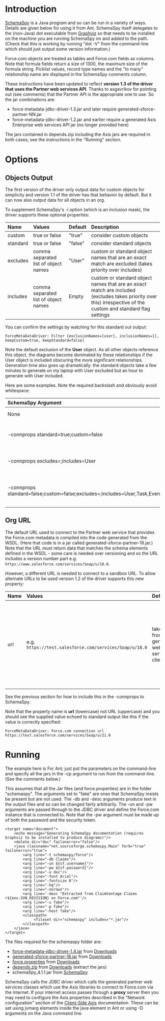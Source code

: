 # Introduction #

[SchemaSpy](http://schemaspy.sourceforge.net/) is a Java program and so can be run in a variety of ways. Details are given below for using it from Ant. SchemaSpy itself delegates to the (non-Java) dot executable from [Graphviz](http://www.graphviz.org/) so that needs to be installed on the machine you are running SchemaSpy on and added to the path. (Check that this is working by running "dot -V" from the command-line which should just output some version information.)

Force.com objects are treated as tables and Force.com fields as columns. Note that formula fields return a size of 1300, the maximum size of the formula string. Picklist values, record type names and the "to many" relationship name are displayed in the SchemaSpy comments column.

These instructions have been updated to reflect **version 1.3 of the driver that uses the Partner web services API**. Thanks to asgavrikov for pointing out (see comments) that the Partner API is the appropriate one to use. So the jar combinations are:

  * force-metadata-jdbc-driver-1.3.jar and later require generated-sforce-partner-NN.jar
  * force-metadata-jdbc-driver-1.2.jar and earlier require a generated Axis Enterprise web services API jar (no longer provided here)

The jars contained in depends.zip including the Axis jars are required in both cases; see the instructions in the "Running" section.

# Options #

## Objects Output ##
The first version of the driver only output data for custom objects for simplicity and version 1.1 of the driver has that behavior by default. But it can now also output data for all objects in an org.

To supplement SchemaSpy's -i option (which is an inclusion mask), the driver supports these optional properties:

| **Name** | **Values** | **Default** | **Description** |
|:---------|:-----------|:------------|:----------------|
| custom | true or false | "true" | consider custom objects |
| standard | true or false | "false" | consider standard objects |
| excludes | comma separated list of object names | "User" | custom or standard object names that are an exact match are excluded (takes priority over includes) |
| includes | comma separated list of object names | Empty | custom or standard object names that are an exact match are included (excludes takes priority over this) irrespective of the custom and standard flag settings |

You can confirm the settings by watching for this standard out output:
```
ForceMetaDataDriver: Filter [exclusionNames=[user], inclusionNames=[], keepCustom=true, keepStandard=false]
```

Note the default exclusion of the **User** object. As all other objects reference this object, the diagrams become dominated by these relationships if the User object is included obscuring the more significant relationships. Generation time also goes up dramatically: the standard objects take a few minutes to generate on my laptop with User excluded but an hour to generate with User included.

Here are some examples. Note the required backslash and obviously avoid whitespace:

| **SchemaSpy Argument** | **Description** |
|:-----------------------|:----------------|
| None | All custom objects |
| -connprops standard\=true;custom\=false | All standard objects except the User object |
| -connprops excludes\=;includes\=User | All custom objects and the User object |
| -connprops standard\=false;custom\=false;excludes\=;includes\=User,Task,Event | The User, Task and Event standard objects |

## Org URL ##

The default URL used to connect to the Partner web service that provides the Force.com metadata is compiled into the code generated from the WSDL. (Here that code is in a jar called generated-sforce-partner-18.jar.) Note that the URL must return data that matches the schema elements defined in the WSDL - some care is needed over versioning and so the URL includes a version number part e.g. `https://www.salesforce.com/services/Soap/u/18.0`.

However, a different URL is needed to connect to a sandbox URL. To allow alternate URLs to be used version 1.2 of the driver supports this new property:

| **Name** | **Values** | **Default** | **Description** |
|:---------|:-----------|:------------|:----------------|
| url | e.g. `https://test.salesforce.com/services/Soap/u/18.0` | taken from the generated web service client jar | the URL (but note that the property name is in lower case) to use to get the Force.com metadata via the Partner web service API |

See the previous section for how to include this in the -connprops to SchemaSpy.

Note that the property name is **url** (lowercase) not URL (uppercase) and you should see the supplied value echoed to standard output like this if the value is correctly specified:
```
ForceMetaDataDriver: Force.com connection url https://test.salesforce.com/services/Soap/u/21.0
```

# Running #

The example here is For Ant; just put the parameters on the command-line and specify all the jars in the -cp argument to run from the command-line. (See the comments below.)

This assumes that all the Jar files (and force.properties) are in the folder "schemaspy". The arguments set to "fake" are ones that SchemaSpy insists be present but are not used. The -db and -desc arguments produce text in the output files and so can be changed fairly arbitrarily. The -un and -pw arguments are passed through to the JDBC driver and define the Force.com instance that is connected to. Note that the -pw argument must be made up of both the password and the security token.

```
<target name="document">
    <echo message="Generating SchemaSpy documentation (requires Graphviz to be installed to produce diagrams)"/>
    <delete dir="doc" failonerror="false"/>
    <java classname="net.sourceforge.schemaspy.Main" fork="true" failonerror="true">
        <arg line="-t schemaspy/force"/>
        <arg line="-db Claims"/>
        <arg line="-un ${sf.username}"/>
        <arg line="-pw ${sf.password}"/>
        <arg line="-o doc"/>
        <arg line="-font Arial"/>
        <arg line="-fontsize 8"/>
        <arg line="-hq"/>
        <arg line="-norows"/>
        <arg line='-desc "Extracted from ClaimVantage Claims r${env.SVN_REVISION} on Force.com"'/>
        <arg line="-u fake"/>
        <arg line="-p fake"/>
        <arg line="-host fake"/>
        <classpath>
             <fileset dir="schemaspy" includes="*.jar"/>
        </classpath>
    </java>
</target>
```

The files required for the schemaspy folder are:

  * [force-metadata-jdbc-driver-1.4.jar](http://force-metadata-jdbc-driver.googlecode.com/files/force-metadata-jdbc-driver-1.4.jar) from [Downloads](http://code.google.com/p/force-metadata-jdbc-driver/downloads/list)
  * [generated-sforce-partner-18.jar](http://force-metadata-jdbc-driver.googlecode.com/files/generated-sforce-partner-18.jar) from [Downloads](http://code.google.com/p/force-metadata-jdbc-driver/downloads/list)
  * [force.properties](http://force-metadata-jdbc-driver.googlecode.com/files/force.properties) from [Downloads](http://code.google.com/p/force-metadata-jdbc-driver/downloads/list)
  * [depends.zip](http://force-metadata-jdbc-driver.googlecode.com/files/depends.zip) from [Downloads](http://code.google.com/p/force-metadata-jdbc-driver/downloads/list) (extract the jars)
  * schemaSpy\_4.1.1.jar from [SchemaSpy](http://schemaspy.sourceforge.net/)

SchemaSpy calls the JDBC driver which calls the generated partner web services classes which use the Axis libraries to connect to Force.com via the internet. If your internet access passes through a **proxy** server then you may need to configure the Axis properties described in the "Network configuration" section of the [Client-Side Axis](http://ws.apache.org/axis/java/client-side-axis.html) documentation. These can be set using jvmarg elements inside the java element in Ant or using -D arguments on the Java command line.